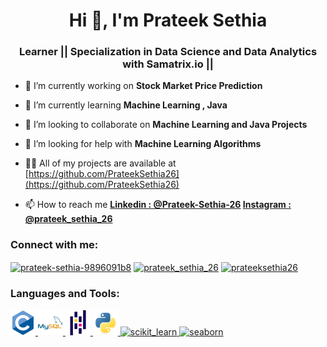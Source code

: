 <h1 align="center">Hi 👋, I'm Prateek Sethia</h1>
<h3 align="center">Learner || Specialization in Data Science and Data Analytics with Samatrix.io ||</h3>

- 🔭 I’m currently working on **Stock Market Price Prediction**

- 🌱 I’m currently learning **Machine Learning , Java**

- 👯 I’m looking to collaborate on **Machine Learning and Java Projects**

- 🤝 I’m looking for help with **Machine Learning Algorithms**

- 👨‍💻 All of my projects are available at [https://github.com/PrateekSethia26](https://github.com/PrateekSethia26)

- 📫 How to reach me **[Linkedin : @Prateek-Sethia-26](https://www.linkedin.com/in/prateek-sethia-9896091b8/) [  Instagram :  @prateek_sethia_26](https://www.instagram.com/prateek_sethia_26-9896091b8/)**

<h3 align="left">Connect with me:</h3>
<p align="left">
<a href="https://linkedin.com/in/prateek-sethia-9896091b8" target="blank"><img align="center" src="https://raw.githubusercontent.com/rahuldkjain/github-profile-readme-generator/master/src/images/icons/Social/linked-in-alt.svg" alt="prateek-sethia-9896091b8" height="30" width="40" /></a>
<a href="https://instagram.com/prateek_sethia_26" target="blank"><img align="center" src="https://raw.githubusercontent.com/rahuldkjain/github-profile-readme-generator/master/src/images/icons/Social/instagram.svg" alt="prateek_sethia_26" height="30" width="40" /></a>
<a href="https://www.hackerrank.com/prateeksethia26" target="blank"><img align="center" src="https://raw.githubusercontent.com/rahuldkjain/github-profile-readme-generator/master/src/images/icons/Social/hackerrank.svg" alt="prateeksethia26" height="30" width="40" /></a>
</p>

<h3 align="left">Languages and Tools:</h3>
<p align="left"> <a href="https://www.cprogramming.com/" target="_blank" rel="noreferrer"> <img src="https://raw.githubusercontent.com/devicons/devicon/master/icons/c/c-original.svg" alt="c" width="40" height="40"/> </a> <a href="https://www.mysql.com/" target="_blank" rel="noreferrer"> <img src="https://raw.githubusercontent.com/devicons/devicon/master/icons/mysql/mysql-original-wordmark.svg" alt="mysql" width="40" height="40"/> </a> <a href="https://pandas.pydata.org/" target="_blank" rel="noreferrer"> <img src="https://raw.githubusercontent.com/devicons/devicon/2ae2a900d2f041da66e950e4d48052658d850630/icons/pandas/pandas-original.svg" alt="pandas" width="40" height="40"/> </a> <a href="https://www.python.org" target="_blank" rel="noreferrer"> <img src="https://raw.githubusercontent.com/devicons/devicon/master/icons/python/python-original.svg" alt="python" width="40" height="40"/> </a> <a href="https://scikit-learn.org/" target="_blank" rel="noreferrer"> <img src="https://upload.wikimedia.org/wikipedia/commons/0/05/Scikit_learn_logo_small.svg" alt="scikit_learn" width="40" height="40"/> </a> <a href="https://seaborn.pydata.org/" target="_blank" rel="noreferrer"> <img src="https://seaborn.pydata.org/_images/logo-mark-lightbg.svg" alt="seaborn" width="40" height="40"/> </a> </p
